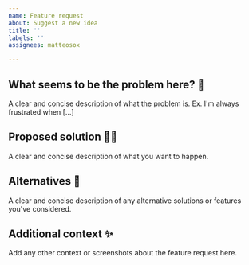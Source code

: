 ```yaml
---
name: Feature request
about: Suggest a new idea
title: ''
labels: ''
assignees: matteosox

---
```


## What seems to be the problem here? 🐛
A clear and concise description of what the problem is. Ex. I'm always frustrated when [...]

## Proposed solution 👩‍💻
A clear and concise description of what you want to happen.

## Alternatives 🚧
A clear and concise description of any alternative solutions or features you've considered.

## Additional context ✨
Add any other context or screenshots about the feature request here.
